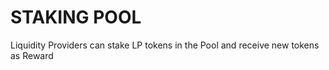 # STAKING POOL

Liquidity Providers can stake LP tokens in the Pool and receive new tokens as Reward
